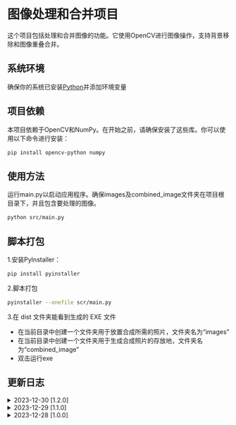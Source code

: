 # 图像处理和合并项目

这个项目包括处理和合并图像的功能。它使用OpenCV进行图像操作，支持背景移除和图像重叠合并。

## 系统环境

确保你的系统已安装[Python](https://www.python.org/)并添加环境变量

## 项目依赖

本项目依赖于OpenCV和NumPy。在开始之前，请确保安装了这些库。你可以使用以下命令进行安装：

```bash
pip install opencv-python numpy
```

## 使用方法

运行main.py以启动应用程序。确保images及combined_image文件夹在项目根目录下，并且包含要处理的图像。

```bash
python src/main.py
```

## 脚本打包

1.安装PyInstaller：

```bash
pip install pyinstaller
```

2.脚本打包

```bash
pyinstaller --onefile scr/main.py
```

3.在 dist 文件夹能看到生成的 EXE 文件

- 在当前目录中创建一个文件夹用于放置合成所需的照片，文件夹名为“images”
- 在当前目录中创建一个文件夹用于生成合成照片的存放地，文件夹名为“combined_image”
- 双击运行exe
  
## 更新日志

<details>
    <summary>2023-12-30 [1.2.0]</summary>

1.新增opencv图形界面UI，详见 `HighGUI.py`文件

2.新增 `cv2.bitwise_not` 来反转掩码，保留非指定颜色的部分

*反转前*

![反转前][1]

*反转后*

![反转后][2]

3.新增图片合并方法

4.其它优化

</details>

<details>
    <summary>2023-12-29 [1.1.0]</summary>

1.新增函数 `select_image_paths_gui`  

- 使用图形界面选择图像文件

2.新增 `config.json` 配置文件

</details>

<details>
    <summary>2023-12-28 [1.0.0]</summary>

1.新增函数 `get_image_paths`  

- 功能：获取指定文件夹下的图像文件路径，支持多种图像格式。如果该文件夹中的图像数量超过 *max_images* 指定的数量，它将只返回最前面的 *max_images* 张图像的路径。

2.新增函数 `save_image`  

- 功能：保存图像到指定文件夹，文件名以当前时间命名。
  
</details>

[1]: img/20231230_192923.jpg
[2]: img/20231230_192936.jpg